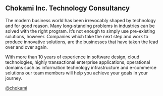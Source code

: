 ## Chokami Inc. Technology Consultancy

The modern business world has been irrevocably shaped by technology and for good reason. Many long-standing problems in industries can be solved with the right program. It’s not enough to simply use pre-existing solutions, however. Companies which take the next step and work to produce innovative solutions, are the businesses that have taken the lead over and over again.

With more than 10 years of experience in software design, cloud technologies, highly transactional enterprise applications, operational domains such as information technology infrastructure and e-commerce solutions our team members will help you achieve your goals in your journey.

[@chokami](https://twitter.com/chokami)
